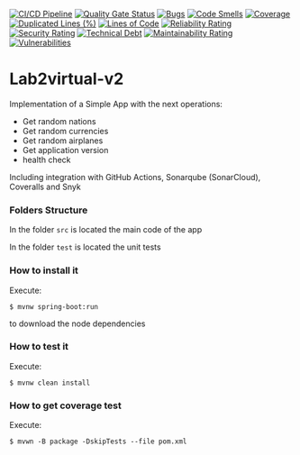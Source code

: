 [![CI/CD Pipeline](https://github.com/juangomez88develop/Lab2virtual-v2/actions/workflows/build.yml/badge.svg)](https://github.com/juangomez88develop/Lab2virtual-v2/actions/workflows/build.yml)
[![Quality Gate Status](https://sonarcloud.io/api/project_badges/measure?project=juangomez88develop_Lab2virtual-v2&metric=alert_status)](https://sonarcloud.io/summary/new_code?id=juangomez88develop_Lab2virtual-v2)
[![Bugs](https://sonarcloud.io/api/project_badges/measure?project=juangomez88develop_Lab2virtual-v2&metric=bugs)](https://sonarcloud.io/summary/new_code?id=juangomez88develop_Lab2virtual-v2)
[![Code Smells](https://sonarcloud.io/api/project_badges/measure?project=juangomez88develop_Lab2virtual-v2&metric=code_smells)](https://sonarcloud.io/summary/new_code?id=juangomez88develop_Lab2virtual-v2)
[![Coverage](https://sonarcloud.io/api/project_badges/measure?project=juangomez88develop_Lab2virtual-v2&metric=coverage)](https://sonarcloud.io/summary/new_code?id=juangomez88develop_Lab2virtual-v2)
[![Duplicated Lines (%)](https://sonarcloud.io/api/project_badges/measure?project=juangomez88develop_Lab2virtual-v2&metric=duplicated_lines_density)](https://sonarcloud.io/summary/new_code?id=juangomez88develop_Lab2virtual-v2)
[![Lines of Code](https://sonarcloud.io/api/project_badges/measure?project=juangomez88develop_Lab2virtual-v2&metric=ncloc)](https://sonarcloud.io/summary/new_code?id=juangomez88develop_Lab2virtual-v2)
[![Reliability Rating](https://sonarcloud.io/api/project_badges/measure?project=juangomez88develop_Lab2virtual-v2&metric=reliability_rating)](https://sonarcloud.io/summary/new_code?id=juangomez88develop_Lab2virtual-v2)
[![Security Rating](https://sonarcloud.io/api/project_badges/measure?project=juangomez88develop_Lab2virtual-v2&metric=security_rating)](https://sonarcloud.io/summary/new_code?id=juangomez88develop_Lab2virtual-v2)
[![Technical Debt](https://sonarcloud.io/api/project_badges/measure?project=juangomez88develop_Lab2virtual-v2&metric=sqale_index)](https://sonarcloud.io/summary/new_code?id=juangomez88develop_Lab2virtual-v2)
[![Maintainability Rating](https://sonarcloud.io/api/project_badges/measure?project=juangomez88develop_Lab2virtual-v2&metric=sqale_rating)](https://sonarcloud.io/summary/new_code?id=juangomez88develop_Lab2virtual-v2)
[![Vulnerabilities](https://sonarcloud.io/api/project_badges/measure?project=juangomez88develop_Lab2virtual-v2&metric=vulnerabilities)](https://sonarcloud.io/summary/new_code?id=juangomez88develop_Lab2virtual-v2)
# Lab2virtual-v2

Implementation of a Simple App with the next operations:

* Get random nations
* Get random currencies
* Get random airplanes
* Get application version
* health check

Including integration with GitHub Actions, Sonarqube (SonarCloud), Coveralls and Snyk

### Folders Structure

In the folder `src` is located the main code of the app

In the folder `test` is located the unit tests

### How to install it

Execute:

```shell
$ mvnw spring-boot:run
```
to download the node dependencies

### How to test it

Execute:

```shell
$ mvnw clean install
```

### How to get coverage test

Execute:

```shell
$ mvwn -B package -DskipTests --file pom.xml
```
